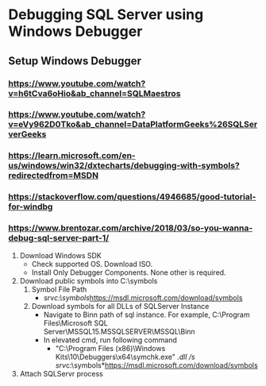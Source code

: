 # Debugging SQL Server using Windows Debugger

## Setup Windows Debugger
### https://www.youtube.com/watch?v=h6tCva6oHio&ab_channel=SQLMaestros
### https://www.youtube.com/watch?v=eVy962D0Tko&ab_channel=DataPlatformGeeks%26SQLServerGeeks
### https://learn.microsoft.com/en-us/windows/win32/dxtecharts/debugging-with-symbols?redirectedfrom=MSDN
### https://stackoverflow.com/questions/4946685/good-tutorial-for-windbg
### https://www.brentozar.com/archive/2018/03/so-you-wanna-debug-sql-server-part-1/


1. Download Windows SDK
   - Check supported OS. Download ISO.
   - Install Only Debugger Components. None other is required.
2. Download public symbols into C:\symbols
   1. Symbol File Path
      - srv*c:\symbols*https://msdl.microsoft.com/download/symbols
   2. Download symbols for all DLLs of SQLServer Instance
      - Navigate to Binn path of sql instance. For example, C:\Program Files\Microsoft SQL Server\MSSQL15.MSSQLSERVER\MSSQL\Binn
      - In elevated cmd, run following command
        - "C:\Program Files (x86)\Windows Kits\10\Debuggers\x64\symchk.exe" *.dll /s srv*c:\symbols*https://msdl.microsoft.com/download/symbols
3. Attach SQLServr process

## 
